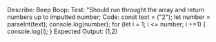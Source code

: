 <!-- Buisness Logic  -->
Describe: Beep Boop:
Test: "Should run throught the array and return numbers up to imputted number;
Code: const text = ("2");
let number = parseInt(text);
console.log(number);
for (let i = 1; i <= number; i +=1) {
  console.log(i);
} 
Expected Output: (1,2)